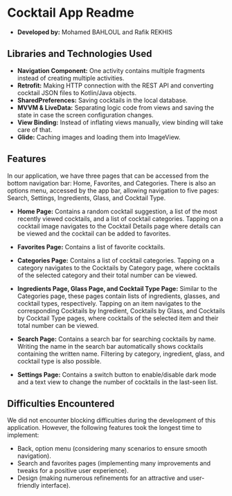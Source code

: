 # Cocktail App Readme

* **Developed by:** Mohamed BAHLOUL and Rafik REKHIS

## Libraries and Technologies Used

- **Navigation Component:** One activity contains multiple fragments instead of creating multiple activities.
- **Retrofit:** Making HTTP connection with the REST API and converting cocktail JSON files to Kotlin/Java objects.
- **SharedPreferences:** Saving cocktails in the local database.
- **MVVM & LiveData:** Separating logic code from views and saving the state in case the screen configuration changes.
- **View Binding:** Instead of inflating views manually, view binding will take care of that.
- **Glide:** Caching images and loading them into ImageView.

## Features

In our application, we have three pages that can be accessed from the bottom navigation bar: Home, Favorites, and Categories. There is also an options menu, accessed by the app bar, allowing navigation to five pages: Search, Settings, Ingredients, Glass, and Cocktail Type.

- **Home Page:**
  Contains a random cocktail suggestion, a list of the most recently viewed cocktails, and a list of cocktail categories. Tapping on a cocktail image navigates to the Cocktail Details page where details can be viewed and the cocktail can be added to favorites.

- **Favorites Page:**
  Contains a list of favorite cocktails.

- **Categories Page:**
  Contains a list of cocktail categories. Tapping on a category navigates to the Cocktails by Category page, where cocktails of the selected category and their total number can be viewed.

- **Ingredients Page, Glass Page, and Cocktail Type Page:**
  Similar to the Categories page, these pages contain lists of ingredients, glasses, and cocktail types, respectively. Tapping on an item navigates to the corresponding Cocktails by Ingredient, Cocktails by Glass, and Cocktails by Cocktail Type pages, where cocktails of the selected item and their total number can be viewed.

- **Search Page:**
  Contains a search bar for searching cocktails by name. Writing the name in the search bar automatically shows cocktails containing the written name. Filtering by category, ingredient, glass, and cocktail type is also possible.

- **Settings Page:**
  Contains a switch button to enable/disable dark mode and a text view to change the number of cocktails in the last-seen list.

## Difficulties Encountered

We did not encounter blocking difficulties during the development of this application. However, the following features took the longest time to implement:
- Back, option menu (considering many scenarios to ensure smooth navigation).
- Search and favorites pages (implementing many improvements and tweaks for a positive user experience).
- Design (making numerous refinements for an attractive and user-friendly interface).